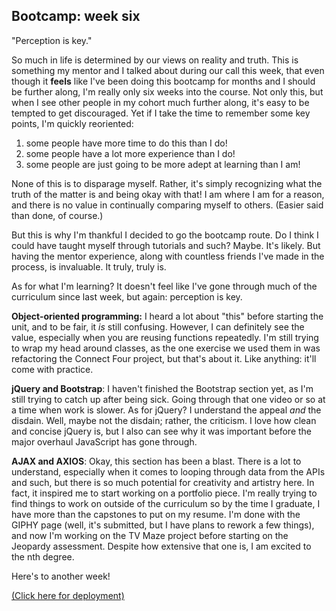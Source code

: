 Bootcamp: week six
--------

"Perception is key."

So much in life is determined by our views on reality and truth. This is something my mentor and I talked about during our call this week, that even though it **feels** like I've been doing this bootcamp for months and I should be further along, I'm really only six weeks into the course. Not only this, but when I see other people in my cohort much further along, it's easy to be tempted to get discouraged. Yet if I take the time to remember some key points, I'm quickly reoriented: 

1) some people have more time to do this than I do!
2) some people have a lot more experience than I do!
3) some people are just going to be more adept at learning than I am!

None of this is to disparage myself. Rather, it's simply recognizing what the truth of the matter is and being okay with that! I am where I am for a reason, and there is no value in continually comparing myself to others. (Easier said than done, of course.)

But this is why I'm thankful I decided to go the bootcamp route. Do I think I could have taught myself through tutorials and such? Maybe. It's likely. But having the mentor experience, along with countless friends I've made in the process, is invaluable. It truly, truly is.

As for what I'm learning? It doesn't feel like I've gone through much of the curriculum since last week, but again: perception is key.

**Object-oriented programming:** I heard a lot about "this" before starting the unit, and to be fair, it _is_ still confusing. However, I can definitely see the value, especially when you are reusing functions repeatedly. I'm still trying to wrap my head around classes, as the one exercise we used them in was refactoring the Connect Four project, but that's about it. Like anything: it'll come with practice.

**jQuery and Bootstrap**: I haven't finished the Bootstrap section yet, as I'm still trying to catch up after being sick. Going through that one video or so at a time when work is slower. As for jQuery? I understand the appeal _and_ the disdain. Well, maybe not the disdain; rather, the criticism. I love how clean and concise jQuery is, but I also can see why it was important before the major overhaul JavaScript has gone through.

**AJAX and AXIOS**: Okay, this section has been a blast. There is a lot to understand, especially when it comes to looping through data from the APIs and such, but there is so much potential for creativity and artistry here. In fact, it inspired me to start working on a portfolio piece. I'm really trying to find things to work on outside of the curriculum so by the time I graduate, I have more than the capstones to put on my resume. I'm done with the GIPHY page (well, it's submitted, but I have plans to rework a few things), and now I'm working on the TV Maze project before starting on the Jeopardy assessment. Despite how extensive that one is, I am excited to the nth degree.

Here's to another week!

<a href="https://dlmarshall3.github.io/giphy_party/">(Click here for deployment)</a>

